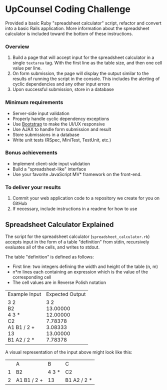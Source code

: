 # UpCounsel Coding Challenge

Provided a basic Ruby "spreadsheet calculator" script, refactor and convert into a basic Rails application. More information about the spreadsheet calculator is included toward the bottom of these instructions.

### Overview

1. Build a page that will accept input for the spreadsheet calculator in a single `textarea` tag. With the first line as the table size, and then one cell value per line.
2. On form submission, the page will display the output similar to the results of running the script in the console. This includes the alerting of cyclic dependencies and any other input errors
3. Upon successful submission, store in a database 

### Minimum requirements

* Server-side input validation
* Properly handle cyclic dependency exceptions
* Use [Bootstrap](http://getbootstrap.com/) to make the UI/UX responsive
* Use AJAX to handle form submission and result
* Store submissions in a database
* Write unit tests (RSpec, MiniTest, TestUnit, etc.)

### Bonus achievements

* Implement client-side input validation
* Build a "spreadsheet-like" interface
* Use your favorite JavaScript MV\* framework on the front-end.

### To deliver your results

1. Commit your web application code to a repository we create for you on GitHub
2. If necessary, include instructions in a readme for how to use

## Spreadsheet Calculator Explained

The script for the spreadsheet calculator (`spreadsheet_calculator.rb`) accepts input in the form of a table "definition" from stdin, recursively evaluates all of the cells, and writes to stdout.

The table "definition" is defined as follows:

* First line: two integers defining the width and height of the table (n, m)
* n*m lines each containing an expression which is the value of the corresponding cell
* The cell values are in Reverse Polish notation

<table>
  <tr>
    <td>Example Input</td>
    <td>Expected Output</td>
  </tr>
  <tr>
    <td>
      3 2<br>
      B2<br>
      4 3 &ast;<br>
      C2<br>
      A1 B1 / 2 +<br>
      13<br>
      B1 A2 / 2 &ast;
    </td>
    <td>
      3 2<br>
      13.00000<br>
      12.00000<br>
      7.78378<br>
      3.08333<br>
      13.00000<br>
      7.78378
    </td>
  </tr>
</table>


A visual representation of the input above might look like this:

<table>
  <tr>
    <td></td>
    <td>A</td>
    <td>B</td>
    <td>C</td>
  </tr>
  <tr>
    <td>1</td>
    <td>B2</td>
    <td>4 3 &ast;</td>
    <td>C2</td>
  </tr>
  <tr>
    <td>2</td>
    <td>A1 B1 / 2 +</td>
    <td>13</td>
    <td>B1 A2 / 2 &ast;</td>
  </tr>
</table>
